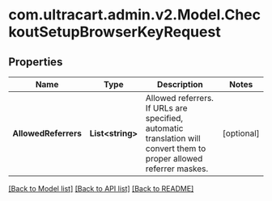 # com.ultracart.admin.v2.Model.CheckoutSetupBrowserKeyRequest
## Properties

Name | Type | Description | Notes
------------ | ------------- | ------------- | -------------
**AllowedReferrers** | **List&lt;string&gt;** | Allowed referrers.  If URLs are specified, automatic translation will convert them to proper allowed referrer maskes. | [optional] 


[[Back to Model list]](../README.md#documentation-for-models) [[Back to API list]](../README.md#documentation-for-api-endpoints) [[Back to README]](../README.md)

